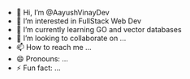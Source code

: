 - 👋 Hi, I’m @AayushVinayDev
- 👀 I’m interested in FullStack Web Dev 
- 🌱 I’m currently learning GO and vector databases
- 💞️ I’m looking to collaborate on ...
- 📫 How to reach me ...
- 😄 Pronouns: ...
- ⚡ Fun fact: ...

<!---
AayushVinayDev/AayushVinayDev is a ✨ special ✨ repository because its `README.md` (this file) appears on your GitHub profile.
You can click the Preview link to take a look at your changes.
--->
